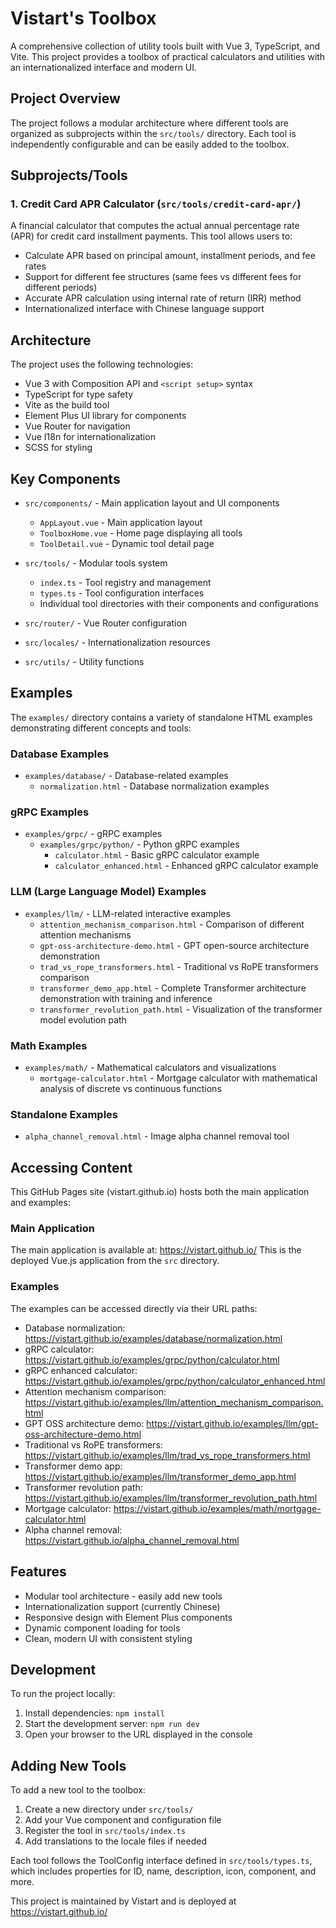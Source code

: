 # Vistart's Toolbox

A comprehensive collection of utility tools built with Vue 3, TypeScript, and Vite. This project provides a toolbox of practical calculators and utilities with an internationalized interface and modern UI.

## Project Overview

The project follows a modular architecture where different tools are organized as subprojects within the `src/tools/` directory. Each tool is independently configurable and can be easily added to the toolbox.

## Subprojects/Tools

### 1. Credit Card APR Calculator (`src/tools/credit-card-apr/`)
A financial calculator that computes the actual annual percentage rate (APR) for credit card installment payments. This tool allows users to:
- Calculate APR based on principal amount, installment periods, and fee rates
- Support for different fee structures (same fees vs different fees for different periods)
- Accurate APR calculation using internal rate of return (IRR) method
- Internationalized interface with Chinese language support

## Architecture

The project uses the following technologies:
- Vue 3 with Composition API and `<script setup>` syntax
- TypeScript for type safety
- Vite as the build tool
- Element Plus UI library for components
- Vue Router for navigation
- Vue I18n for internationalization
- SCSS for styling

## Key Components

- `src/components/` - Main application layout and UI components
  - `AppLayout.vue` - Main application layout
  - `ToolboxHome.vue` - Home page displaying all tools
  - `ToolDetail.vue` - Dynamic tool detail page

- `src/tools/` - Modular tools system
  - `index.ts` - Tool registry and management
  - `types.ts` - Tool configuration interfaces
  - Individual tool directories with their components and configurations

- `src/router/` - Vue Router configuration
- `src/locales/` - Internationalization resources
- `src/utils/` - Utility functions

## Examples

The `examples/` directory contains a variety of standalone HTML examples demonstrating different concepts and tools:

### Database Examples
- `examples/database/` - Database-related examples
  - `normalization.html` - Database normalization examples

### gRPC Examples
- `examples/grpc/` - gRPC examples
  - `examples/grpc/python/` - Python gRPC examples
    - `calculator.html` - Basic gRPC calculator example
    - `calculator_enhanced.html` - Enhanced gRPC calculator example

### LLM (Large Language Model) Examples
- `examples/llm/` - LLM-related interactive examples
  - `attention_mechanism_comparison.html` - Comparison of different attention mechanisms
  - `gpt-oss-architecture-demo.html` - GPT open-source architecture demonstration
  - `trad_vs_rope_transformers.html` - Traditional vs RoPE transformers comparison
  - `transformer_demo_app.html` - Complete Transformer architecture demonstration with training and inference
  - `transformer_revolution_path.html` - Visualization of the transformer model evolution path

### Math Examples
- `examples/math/` - Mathematical calculators and visualizations
  - `mortgage-calculator.html` - Mortgage calculator with mathematical analysis of discrete vs continuous functions

### Standalone Examples
- `alpha_channel_removal.html` - Image alpha channel removal tool

## Accessing Content

This GitHub Pages site (vistart.github.io) hosts both the main application and examples:

### Main Application
The main application is available at: https://vistart.github.io/
This is the deployed Vue.js application from the `src` directory.

### Examples
The examples can be accessed directly via their URL paths:
- Database normalization: https://vistart.github.io/examples/database/normalization.html
- gRPC calculator: https://vistart.github.io/examples/grpc/python/calculator.html
- gRPC enhanced calculator: https://vistart.github.io/examples/grpc/python/calculator_enhanced.html
- Attention mechanism comparison: https://vistart.github.io/examples/llm/attention_mechanism_comparison.html
- GPT OSS architecture demo: https://vistart.github.io/examples/llm/gpt-oss-architecture-demo.html
- Traditional vs RoPE transformers: https://vistart.github.io/examples/llm/trad_vs_rope_transformers.html
- Transformer demo app: https://vistart.github.io/examples/llm/transformer_demo_app.html
- Transformer revolution path: https://vistart.github.io/examples/llm/transformer_revolution_path.html
- Mortgage calculator: https://vistart.github.io/examples/math/mortgage-calculator.html
- Alpha channel removal: https://vistart.github.io/alpha_channel_removal.html

## Features

- Modular tool architecture - easily add new tools
- Internationalization support (currently Chinese)
- Responsive design with Element Plus components
- Dynamic component loading for tools
- Clean, modern UI with consistent styling

## Development

To run the project locally:

1. Install dependencies: `npm install`
2. Start the development server: `npm run dev`
3. Open your browser to the URL displayed in the console

## Adding New Tools

To add a new tool to the toolbox:
1. Create a new directory under `src/tools/`
2. Add your Vue component and configuration file
3. Register the tool in `src/tools/index.ts`
4. Add translations to the locale files if needed

Each tool follows the ToolConfig interface defined in `src/tools/types.ts`, which includes properties for ID, name, description, icon, component, and more.

This project is maintained by Vistart and is deployed at https://vistart.github.io/

